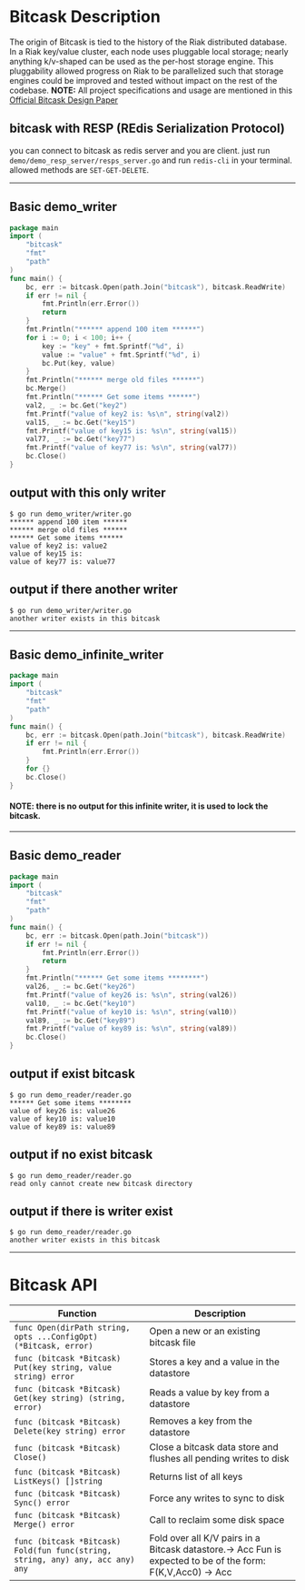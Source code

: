 # Bitcask Description
The origin of Bitcask is tied to the history of the Riak distributed database. In a Riak key/value cluster, each
node uses pluggable local storage; nearly anything k/v-shaped can be used as the per-host storage engine. This
pluggability allowed progress on Riak to be parallelized such that storage engines could be improved and tested
without impact on the rest of the codebase.
**NOTE:** All project specifications and usage are mentioned in this [Official Bitcask Design Paper](https://riak.com/assets/bitcask-intro.pdf)

## bitcask with RESP (REdis Serialization Protocol)
you can connect to bitcask as redis server and you are client. just run `demo/demo_resp_server/resps_server.go` and run `redis-cli` in your terminal.
allowed methods are `SET-GET-DELETE`.

---
## Basic demo_writer
```go
package main
import (
	"bitcask"
	"fmt"
	"path"
)
func main() {
	bc, err := bitcask.Open(path.Join("bitcask"), bitcask.ReadWrite)
	if err != nil {
		fmt.Println(err.Error())
		return
	}
	fmt.Println("****** append 100 item ******")
	for i := 0; i < 100; i++ {
		key := "key" + fmt.Sprintf("%d", i)
		value := "value" + fmt.Sprintf("%d", i)
		bc.Put(key, value)
	}
	fmt.Println("****** merge old files ******")
	bc.Merge()
	fmt.Println("****** Get some items ******")
	val2, _ := bc.Get("key2")
	fmt.Printf("value of key2 is: %s\n", string(val2))
	val15, _ := bc.Get("key15")
	fmt.Printf("value of key15 is: %s\n", string(val15))
	val77, _ := bc.Get("key77")
	fmt.Printf("value of key77 is: %s\n", string(val77))
	bc.Close()
}
```
## output with this only writer
```
$ go run demo_writer/writer.go 
****** append 100 item ******
****** merge old files ******
****** Get some items ******
value of key2 is: value2
value of key15 is: 
value of key77 is: value77
```
## output if there another writer
```
$ go run demo_writer/writer.go
another writer exists in this bitcask
```
---
## Basic demo_infinite_writer
```go
package main
import (
	"bitcask"
	"fmt"
	"path"
)
func main() {
	bc, err := bitcask.Open(path.Join("bitcask"), bitcask.ReadWrite)
	if err != nil {
		fmt.Println(err.Error())
	}
	for {}
	bc.Close()
}
```
#### **NOTE:** there is no output for this infinite writer, it is used to lock the bitcask.
---
## Basic demo_reader
```go
package main
import (
	"bitcask"
	"fmt"
	"path"
)
func main() {
	bc, err := bitcask.Open(path.Join("bitcask"))
	if err != nil {
		fmt.Println(err.Error())
		return
	}
	fmt.Println("****** Get some items ********")
	val26, _ := bc.Get("key26")
	fmt.Printf("value of key26 is: %s\n", string(val26))
	val10, _ := bc.Get("key10")
	fmt.Printf("value of key10 is: %s\n", string(val10))
	val89, _ := bc.Get("key89")
	fmt.Printf("value of key89 is: %s\n", string(val89))
	bc.Close()
}
```
## output if exist bitcask
```
$ go run demo_reader/reader.go
****** Get some items ********
value of key26 is: value26
value of key10 is: value10
value of key89 is: value89
```
## output if no exist bitcask
```
$ go run demo_reader/reader.go
read only cannot create new bitcask directory
```
## output if there is writer exist
```
$ go run demo_reader/reader.go
another writer exists in this bitcask
```
---

# Bitcask API

| Function                                                      | Description                                            |
|---------------------------------------------------------------|--------------------------------------------------------|
| ```func Open(dirPath string, opts ...ConfigOpt) (*Bitcask, error)```| Open a new or an existing bitcask file |
| ```func (bitcask *Bitcask) Put(key string, value string) error```| Stores a key and a value in the datastore |
| ```func (bitcask *Bitcask) Get(key string) (string, error)```| Reads a value by key from a datastore |
| ```func (bitcask *Bitcask) Delete(key string) error```| Removes a key from the datastore |
| ```func (bitcask *Bitcask) Close()```| Close a bitcask data store and flushes all pending writes to disk |
| ```func (bitcask *Bitcask) ListKeys() []string```| Returns list of all keys |
| ```func (bitcask *Bitcask) Sync() error```| Force any writes to sync to disk |
| ```func (bitcask *Bitcask) Merge() error```| Call to reclaim some disk space |
| ```func (bitcask *Bitcask) Fold(fun func(string, string, any) any, acc any) any```| Fold over all K/V pairs in a Bitcask datastore.→ Acc Fun is expected to be of the form: F(K,V,Acc0) → Acc |
